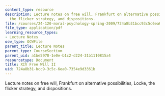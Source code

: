 ```yaml
---
content_type: resource
description: Lecture notes on free will, Frankfurt on alternative possibilities, Locke,
  the flicker strategy, and dispositions.
file: /courses/24-120-moral-psychology-spring-2009/724a8b31bcc93c5c6ea07354e9d3361b_MIT24_120s09_lec14.pdf
file_type: application/pdf
learning_resource_types:
- Lecture Notes
ocw_type: OCWFile
parent_title: Lecture Notes
parent_type: CourseSection
parent_uid: a1be5978-1e0e-b1c2-d224-31b1110815a4
resourcetype: Document
title: XIV Free Will II
uid: 724a8b31-bcc9-3c5c-6ea0-7354e9d3361b
---
```

Lecture notes on free will, Frankfurt on alternative possibilities, Locke, the flicker strategy, and dispositions.

